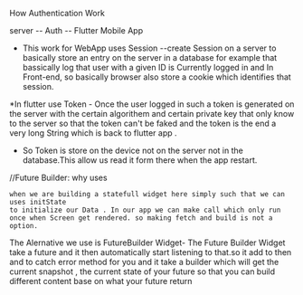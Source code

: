  

 How Authentication Work

  server -- Auth -- Flutter Mobile App
  
  * This work for WebApp  uses Session --create Session on a server to basically  store an entry on the server in a database for example  that bassically log that user with  a given  ID is Currently  logged in  and   In Front-end, so basically browser also store a cookie which identifies that session.

  *In flutter use Token - Once the user logged in such a token is generated on the server with the certain algorithem and certain private key that only know to the server so that the token can't be faked and the token is the end a very long String which is back to flutter app .

  * So Token is store on the device  not on the server not in the database.This allow us read it form there when the app restart. 

  //Future Builder: why uses
   
    when we are building a statefull widget here simply such that we can uses initState
    to initialize our Data . In our app we can make call which only run once when Screen get rendered. so making fetch and build is not a option.

 The Alernative we use is FutureBuilder Widget- The Future Builder Widget take a future
 and it then automatically start listening to that.so it add to then and to catch 
 error method for you and it take a builder which will get the current snapshot , the current state of your future  so that you can build different content base on what your future return
